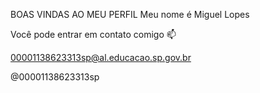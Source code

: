 BOAS VINDAS AO MEU PERFIL
Meu nome é Miguel Lopes

<!--
**Miguelx7-speac/Miguelx7-speac** is a ✨ _special_ ✨ repository because its `README.md` (this file) appears on your GitHub profile.

Here are some ideas to get you started:

- 🔭 Estou estudando na Alura
- 🌱 Estou me desenvolvendo na linguagem JavaScript
- 👯 Utilizo esse espaço para minha organização e compartilhamento dos meu projetos desenvolvidos
- 🤔 I’m looking for help with ...
- 💬 Ask me about ...
- 📫 How to reach me: ...
- 😄 Pronouns: ...
- ⚡ Fun fact: ...
-->Você pode entrar em contato comigo 📫
00001138623313sp@al.educacao.sp.gov.br

@00001138623313sp
